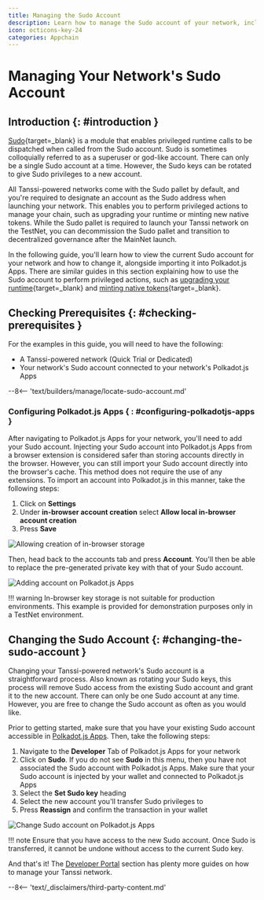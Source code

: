 ```yaml
---
title: Managing the Sudo Account
description: Learn how to manage the Sudo account of your network, including viewing and importing the Sudo key into Polkadot.js Apps and changing the current Sudo key.
icon: octicons-key-24
categories: Appchain
---
```


# Managing Your Network's Sudo Account

## Introduction {: #introduction }

[Sudo](https://paritytech.github.io/polkadot-sdk/master/pallet_sudo/index.html){target=\_blank} is a module that enables privileged runtime calls to be dispatched when called from the Sudo account. Sudo is sometimes colloquially referred to as a superuser or god-like account. There can only be a single Sudo account at a time. However, the Sudo keys can be rotated to give Sudo privileges to a new account.

All Tanssi-powered networks come with the Sudo pallet by default, and you're required to designate an account as the Sudo address when launching your network. This enables you to perform privileged actions to manage your chain, such as upgrading your runtime or minting new native tokens. While the Sudo pallet is required to launch your Tanssi network on the TestNet, you can decommission the Sudo pallet and transition to decentralized governance after the MainNet launch.

In the following guide, you'll learn how to view the current Sudo account for your network and how to change it, alongside importing it into Polkadot.js Apps. There are similar guides in this section explaining how to use the Sudo account to perform privileged actions, such as [upgrading your runtime](/builders/manage/developer-portal/upgrade/){target=\_blank} and [minting native tokens](/builders/manage/developer-portal/minting/){target=\_blank}. 

## Checking Prerequisites {: #checking-prerequisites }

For the examples in this guide, you will need to have the following:

 - A Tanssi-powered network (Quick Trial or Dedicated)
 - Your network's Sudo account connected to your network's Polkadot.js Apps

--8<-- 'text/builders/manage/locate-sudo-account.md'

### Configuring Polkadot.js Apps { : #configuring-polkadotjs-apps }

After navigating to Polkadot.js Apps for your network, you'll need to add your Sudo account. Injecting your Sudo account into Polkadot.js Apps from a browser extension is considered safer than storing accounts directly in the browser. However, you can still import your Sudo account directly into the browser's cache. This method does not require the use of any extensions. To import an account into Polkadot.js in this manner, take the following steps:

1. Click on **Settings**
2. Under **in-browser account creation** select **Allow local in-browser account creation**
3. Press **Save**

![Allowing creation of in-browser storage](/images/builders/manage/developer-portal/sudo/sudo-2.webp)

Then, head back to the accounts tab and press **Account**. You'll then be able to replace the pre-generated private key with that of your Sudo account.

![Adding account on Polkadot.js Apps](/images/builders/manage/developer-portal/sudo/sudo-3.webp)

!!! warning
    In-browser key storage is not suitable for production environments. This example is provided for demonstration purposes only in a TestNet environment.

## Changing the Sudo Account {: #changing-the-sudo-account }

Changing your Tanssi-powered network's Sudo account is a straightforward process. Also known as rotating your Sudo keys, this process will remove Sudo access from the existing Sudo account and grant it to the new account. There can only be one Sudo account at any time. However, you are free to change the Sudo account as often as you would like.

Prior to getting started, make sure that you have your existing Sudo account accessible in [Polkadot.js Apps](#configuring-polkadotjs-apps). Then, take the following steps:

1. Navigate to the **Developer** Tab of Polkadot.js Apps for your network
2. Click on **Sudo**. If you do not see **Sudo** in this menu, then you have not associated the Sudo account with Polkadot.js Apps. Make sure that your Sudo account is injected by your wallet and connected to Polkadot.js Apps
3. Select the **Set Sudo key** heading
4. Select the new account you'll transfer Sudo privileges to
5. Press **Reassign** and confirm the transaction in your wallet

![Change Sudo account on Polkadot.js Apps](/images/builders/manage/developer-portal/sudo/sudo-4.webp)

!!! note
    Ensure that you have access to the new Sudo account. Once Sudo is transferred, it cannot be undone without access to the current Sudo key.

And that's it! The [Developer Portal](/builders/manage/developer-portal/) section has plenty more guides on how to manage your Tanssi network.

--8<-- 'text/_disclaimers/third-party-content.md'
